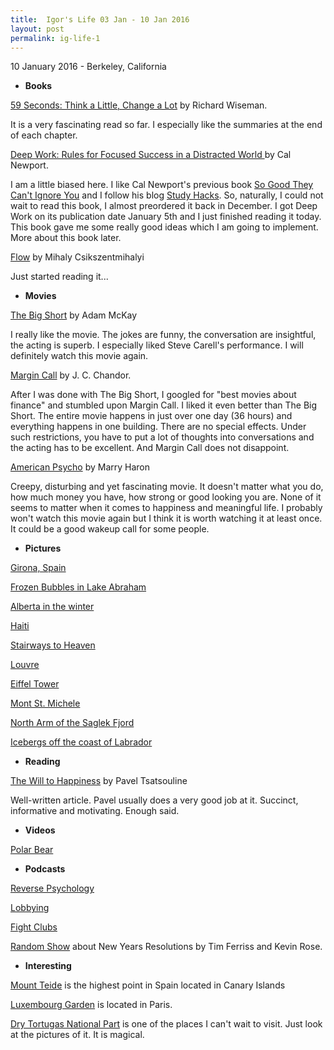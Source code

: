 ```yaml
---
title:  Igor's Life 03 Jan - 10 Jan 2016
layout: post
permalink: ig-life-1
---
```

<p class="meta">10 January 2016 - Berkeley, California</p>

* **Books**

<a href="http://www.amazon.com/gp/product/B002W8QXHW/ref=dp-kindle-redirect?ie=UTF8&btkr=1" target="_bank">59 Seconds: Think a Little, Change a Lot</a> by Richard Wiseman.

It is a very fascinating read so far. I especially like the summaries at the end of each chapter.

<a href="http://www.amazon.com/gp/product/B00X47ZVXM/ref=dp-kindle-redirect?ie=UTF8&btkr=1" target="_bank">Deep Work: Rules for Focused Success in a Distracted World </a> by Cal Newport.

I am a little biased here. I like Cal Newport's previous book <a href="http://www.amazon.com/Good-They-Cant-Ignore-You-ebook/dp/B0076DDBJ6/ref=sr_1_1?s=digital-text&ie=UTF8&qid=1452462943&sr=1-1&keywords=so+good+they+can%27t+ignore+you" target="_bank">So Good They Can't Ignore You</a> 
and I follow his blog <a href="http://calnewport.com/blog/" target="_bank">Study Hacks</a>.
So, naturally, I could not wait to read this book, I almost preordered it back in December. I got Deep Work on its publication date January 5th and 
I just finished reading it today. This book gave me some really good ideas which I am going to implement. More about this book later.

<a href="http://www.amazon.com/gp/product/B000W94FE6/ref=dp-kindle-redirect?ie=UTF8&btkr=1" target="_bank">Flow</a> by Mihaly Csikszentmihalyi

Just started reading it...


* **Movies**

<a href="https://en.wikipedia.org/wiki/The_Big_Short_%28film%29" target="_bank">The Big Short</a> by Adam McKay

I really like the movie. The jokes are funny, the conversation are insightful, the acting is superb. I especially liked
Steve Carell's performance. I will definitely watch this movie again.

<a href="https://en.wikipedia.org/wiki/Margin_Call_%28film%29" target="_bank">Margin Call</a> by J. C. Chandor.

After I was done with The Big Short, I googled for "best movies about finance" and stumbled upon Margin Call. I liked it
even better than The Big Short. The entire movie happens in just over one day (36 hours) and everything happens in one building.
There are no special effects. Under such restrictions, you have to put a lot of thoughts into conversations and the acting has to be excellent.
And Margin Call does not disappoint.

<a href="https://en.wikipedia.org/wiki/American_Psycho_%28film%29" target="_bank">American Psycho</a> by Marry Haron

Creepy, disturbing and yet fascinating movie. It doesn't matter what you do, how much money you have, how strong or good looking you are.
None of it seems to matter when it comes to happiness and meaningful life. I probably won't watch this movie again but I think
it is worth watching it at least once. It could be a good wakeup call for some people.


* **Pictures**

<a href="http://travelphotos.everything-everywhere.com/Europe/Spain/Girona-201415/i-tQdSFZm/0/1200x1200/GMA_4893-1200x1200.jpg" target="_bank">Girona, Spain</a>

<a href="http://travelphotos.everything-everywhere.com/North-America/Alberta/Winter-Rockies-2015/i-DTxWb7Q/0/1200x1200/GMA_7246-1200x1200.jpg" target="_bank">Frozen Bubbles in Lake Abraham</a>

<a href="http://travelphotos.everything-everywhere.com/North-America/Alberta/Winter-Rockies-2015/i-WV2vSbd/0/1200x1200/GMA_7589-1200x1200.jpg" target="_bank">Alberta in the winter</a>

<a href="http://travelphotos.everything-everywhere.com/Caribbean/Haiti/Haiti-2015/i-rcjPFfC/0/1200x1200/GMA_9044-1200x1200.jpg" target="_bank">Haiti</a>

<a href="http://travelphotos.everything-everywhere.com/North-America/Louisiana/Poverty-Point-2015/i-KgWwCTN/0/1200x1200/GMA_9144-1200x1200.jpg" target="_bank">Stairways to Heaven</a>  

<a href="http://travelphotos.everything-everywhere.com/Europe/France/Paris-2015/i-QS5PNPc/0/1200x1200/GMA_9971-1200x1200.jpg" target="_bank">Louvre</a>

<a href="http://travelphotos.everything-everywhere.com/Europe/France/Paris-2015/i-VzHXctV/1/1200x1200/GMA_0419-1200x1200.jpg" target="_bank">Eiffel Tower</a>

<a href="http://travelphotos.everything-everywhere.com/Europe/France/Mont-St-Michel-2015/i-BTwzQzL/0/1200x1200/GMA_0675-HDR-1200x1200.jpg" target="_bank">Mont St. Michele</a>

<a href="http://travelphotos.everything-everywhere.com/North-America/Newfoundland/Torngat-Mountains-National-Par/i-B26dH8x/0/1200x1200/GMA_4088-HDR-1200x1200.jpg" target="_bank">North Arm of the Saglek Fjord</a>

<a href="http://travelphotos.everything-everywhere.com/North-America/Newfoundland/Torngat-Mountains-National-Par/i-HjBSQFd/0/1200x1200/GMA_3245-1200x1200.jpg" target="_bank">Icebergs off the coast of Labrador</a>


* **Reading**

<a href="http://www.strongfirst.com/the-will-to-happiness/?inf_contact_key=d0a5f3c90da233f34631d6c9a3713bb622dd4387a85cafe55a4cbfc4fa82af4b" target="_bank">The Will to Happiness</a> by Pavel Tsatsouline

Well-written article. Pavel usually does a very good job at it. Succinct, informative and motivating. Enough said.

* **Videos**

<a href="https://www.youtube.com/watch?v=ut0yruwNdJM" target="_bank">Polar Bear</a>


* **Podcasts**

<a href="http://www.stuffyoushouldknow.com/podcasts/how-reverse-psychology-works/" target="_bank">Reverse Psychology</a>

<a href="http://www.stuffyoushouldknow.com/podcasts/how-lobbying-works/" target="_bank">Lobbying</a>

<a href="http://www.stuffyoushouldknow.com/podcasts/are-there-real-life-fight-clubs/" target="_bank">Fight Clubs</a>

<a href="http://fourhourworkweek.com/2016/01/03/new-years-resolutions/" target="_bank">Random Show</a> about New Years Resolutions by Tim Ferriss
and Kevin Rose.


* **Interesting**

<a href="https://en.wikipedia.org/wiki/Teide" target="_bank">Mount Teide</a> is the highest point in Spain located in Canary Islands

<a href="https://en.wikipedia.org/wiki/Jardin_du_Luxembourg" target="_bank">Luxembourg Garden</a> is located in Paris.

<a href="https://en.wikipedia.org/wiki/Dry_Tortugas_National_Park" target="_bank">Dry Tortugas National Part</a> is one of the places
I can't wait to visit.  Just look at the pictures of it. It is magical.

